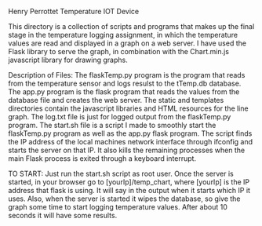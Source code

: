 Henry Perrottet
Temperature IOT Device

This directory is a collection of scripts and programs that makes up the final stage in the temperature logging assignment,
in which the temperature values are read and displayed in a graph on a web server. I have used the Flask library to serve
the graph, in combination with the Chart.min.js javascript library for drawing graphs. 

Description of Files:
The flaskTemp.py program is the program that reads from the temperature sensor and logs resulst to the tTemp.db database.
The app.py program is the flask program that reads the values from the database file and creates the web server.
The static and templates directories contain the javascript libraries and HTML resources for the line graph. 
The log.txt file is just for logged output from the flaskTemp.py program. 
The start.sh file is a script I made to smoothly start the flaskTemp.py program as well as the app.py flask program. The
script finds the IP address of the local machines network interface through ifconfig and starts the server on that IP. 
It also kills the remaining processes when the main Flask process is exited through a keyboard interrupt. 

TO START:
Just run the start.sh script as root user. Once the server is started, in your browser go to [yourIp]/temp_chart, where
[yourIp] is the IP address that flask is using. It will say in the output when it starts which IP it uses. 
Also, when the server is started it wipes the database, so give the graph some time to start logging temperature values.
After about 10 seconds it will have some results. 

